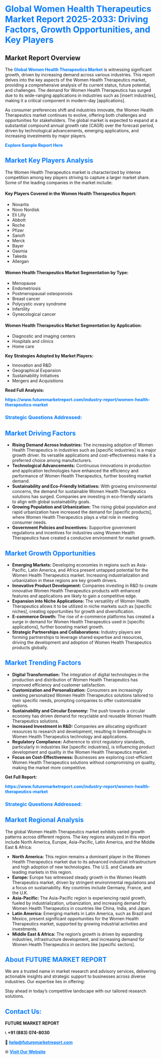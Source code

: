 <h1 style="color: #007BFF;">Global Women Health Therapeutics Market Report 2025-2033: Driving Factors, Growth Opportunities, and Key Players</h1>

<section id="overview">
<h2>Market Report Overview</h2>
<p>The <a href="https://www.futuremarketreport.com/industry-report/women-health-therapeutics-market" style="color: #007BFF; text-decoration: none;"><strong>Global Women Health Therapeutics Market</strong></a> is witnessing significant growth, driven by increasing demand across various industries. This report delves into the key aspects of the Women Health Therapeutics market, providing a comprehensive analysis of its current status, future potential, and challenges. The demand for Women Health Therapeutics has surged due to its wide-ranging applications in industries such as [insert industries], making it a critical component in modern-day [applications].</p>
<p>As consumer preferences shift and industries innovate, the Women Health Therapeutics market continues to evolve, offering both challenges and opportunities for stakeholders. The global market is expected to expand at a substantial compound annual growth rate (CAGR) over the forecast period, driven by technological advancements, emerging applications, and increasing investments by major players.</p>
</section>

<section id="overview">
<p><a href="https://www.futuremarketreport.com/request-sample/reportId=82753" style="color: #007BFF; text-decoration: none;"><strong>Explore Sample Report Here</strong></a></p>
</section>

<section id="key-players">
<h2 style="color: #007BFF;">Market Key Players Analysis</h2>
<p>The Women Health Therapeutics market is characterized by intense competition among key players striving to capture a larger market share. Some of the leading companies in the market include:</p>
<h4>Key Players Covered in the Women Health Therapeutics Report:</h4>
<ul><li>Novartis</li><li>Novo Nordisk</li><li>Eli Lilly</li><li>Abbott</li><li>Roche</li><li>Pfizer</li><li>Sanofi</li><li>Merck</li><li>Bayer</li><li>Oasmia</li><li>Takeda</li><li>Allergan</li></ul>
<h4>Women Health Therapeutics Market Segmentation by Type:</h4>
<ul><li>Menopause</li><li>Endometriosis</li><li>Postmenopausal osteoporosis</li><li>Breast cancer</li><li>Polycystic ovary syndrome</li><li>Infertility</li><li>Gynecological cancer</li></ul>

<h4>Women Health Therapeutics Market Segmentation by Application:</h4>
<ul><li>Diagnostic and imaging centers</li><li>Hospitals and clinics</li><li>Home care</li></ul>
<p><strong>Key Strategies Adopted by Market Players:</strong></p>
<ul>
<li>Innovation and R&D</li>
<li>Geographical Expansion</li>
<li>Sustainability Initiatives</li>
<li>Mergers and Acquisitions</li>
</ul>
</section>

<section>
<p><strong>Read Full Analysis: </strong></p><a href="https://www.futuremarketreport.com/industry-report/women-health-therapeutics-market" style="color: #007BFF; text-decoration: none;"><strong>https://www.futuremarketreport.com/industry-report/women-health-therapeutics-market</strong></a>
<h3 style="color: #007BFF;">Strategic Questions Addressed:</h3>
</section>

<section id="driving-factors">
<h2 style="color: #007BFF;">Market Driving Factors</h2>
<ul>
<li><strong>Rising Demand Across Industries:</strong> The increasing adoption of Women Health Therapeutics in industries such as [specific industries] is a major growth driver. Its versatile applications and cost-effectiveness make it a preferred choice among manufacturers.</li>
<li><strong>Technological Advancements:</strong> Continuous innovations in production and application technologies have enhanced the efficiency and performance of Women Health Therapeutics, further boosting market demand.</li>
<li><strong>Sustainability and Eco-Friendly Initiatives:</strong> With growing environmental concerns, the demand for sustainable Women Health Therapeutics solutions has surged. Companies are investing in eco-friendly variants to align with global sustainability goals.</li>
<li><strong>Growing Population and Urbanization:</strong> The rising global population and rapid urbanization have increased the demand for [specific products], where Women Health Therapeutics plays a vital role in meeting consumer needs.</li>
<li><strong>Government Policies and Incentives:</strong> Supportive government regulations and incentives for industries using Women Health Therapeutics have created a conducive environment for market growth.</li>
</ul>
</section>

<section id="growth-opportunities">
<h2 style="color: #007BFF;">Market Growth Opportunities</h2>
<ul>
<li><strong>Emerging Markets:</strong> Developing economies in regions such as Asia-Pacific, Latin America, and Africa present untapped potential for the Women Health Therapeutics market. Increasing industrialization and urbanization in these regions are key growth drivers.</li>
<li><strong>Innovative Product Development:</strong> Companies investing in R&D to create innovative Women Health Therapeutics products with enhanced features and applications are likely to gain a competitive edge.</li>
<li><strong>Expansion into Niche Applications:</strong> The versatility of Women Health Therapeutics allows it to be utilized in niche markets such as [specific niches], creating opportunities for growth and diversification.</li>
<li><strong>E-commerce Growth:</strong> The rise of e-commerce platforms has created a surge in demand for Women Health Therapeutics used in [specific applications], further boosting market growth.</li>
<li><strong>Strategic Partnerships and Collaborations:</strong> Industry players are forming partnerships to leverage shared expertise and resources, driving the development and adoption of Women Health Therapeutics products globally.</li>
</ul>
</section>

<section id="trending-factors">
<h2 style="color: #007BFF;">Market Trending Factors</h2>
<ul>
<li><strong>Digital Transformation:</strong> The integration of digital technologies in the production and distribution of Women Health Therapeutics has improved efficiency and customer satisfaction.</li>
<li><strong>Customization and Personalization:</strong> Consumers are increasingly seeking personalized Women Health Therapeutics solutions tailored to their specific needs, prompting companies to offer customizable options.</li>
<li><strong>Sustainability and Circular Economy:</strong> The push towards a circular economy has driven demand for recyclable and reusable Women Health Therapeutics solutions.</li>
<li><strong>Increased Investment in R&D:</strong> Companies are allocating significant resources to research and development, resulting in breakthroughs in Women Health Therapeutics technology and applications.</li>
<li><strong>Regulatory Compliance:</strong> Adherence to strict regulatory standards, particularly in industries like [specific industries], is influencing product development and quality in the Women Health Therapeutics market.</li>
<li><strong>Focus on Cost-Effectiveness:</strong> Businesses are exploring cost-efficient Women Health Therapeutics solutions without compromising on quality, making the market more competitive.</li>
</ul>
</section>

<section>
<p><strong>Get Full Report: </strong></p><a href="https://www.futuremarketreport.com/industry-report/women-health-therapeutics-market" style="color: #007BFF; text-decoration: none;"><strong>https://www.futuremarketreport.com/industry-report/women-health-therapeutics-market</strong></a>
<h3 style="color: #007BFF;">Strategic Questions Addressed:</h3>
</section>


<section id="regional-analysis">
<h2 style="color: #007BFF;">Market Regional Analysis</h2>
<p>The global Women Health Therapeutics market exhibits varied growth patterns across different regions. The key regions analyzed in this report include North America, Europe, Asia-Pacific, Latin America, and the Middle East & Africa:</p>
<ul>
<li><strong>North America:</strong> This region remains a dominant player in the Women Health Therapeutics market due to its advanced industrial infrastructure and high adoption of new technologies. The U.S. and Canada are leading markets in this region.</li>
<li><strong>Europe:</strong> Europe has witnessed steady growth in the Women Health Therapeutics market, driven by stringent environmental regulations and a focus on sustainability. Key countries include Germany, France, and the U.K.</li>
<li><strong>Asia-Pacific:</strong> The Asia-Pacific region is experiencing rapid growth, fueled by industrialization, urbanization, and increasing demand for Women Health Therapeutics in countries like China, India, and Japan.</li>
<li><strong>Latin America:</strong> Emerging markets in Latin America, such as Brazil and Mexico, present significant opportunities for the Women Health Therapeutics market, supported by growing industrial activities and investments.</li>
<li><strong>Middle East & Africa:</strong> The region’s growth is driven by expanding industries, infrastructure development, and increasing demand for Women Health Therapeutics in sectors like [specific sectors].</li>
</ul>
</section>

<footer>
<h2 style="color: #007BFF;">About FUTURE MARKET REPORT</h2>
<p>We are a trusted name in market research and advisory services, delivering actionable insights and strategic support to businesses across diverse industries. Our expertise lies in offering:</p>

<p>Stay ahead in today’s competitive landscape with our tailored research solutions.</p>

<h2 style="color: #007BFF;">Contact Us:</h2>
<p><strong>FUTURE MARKET REPORT</strong></p>
<p>📞 <strong>+91 (883) 074-8030</strong></p>
<p>📧 <strong><a href="mailto:help@futuremarketreport.com" style="color: #007BFF;">help@futuremarketreport.com</a></strong></p>
<p>🌐 <strong><a href="https://www.futuremarketreport.com/" style="color: #007BFF;">Visit Our Website</a></strong></p>
</footer>